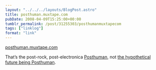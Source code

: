 ```yaml
---
layout: "../../../layouts/BlogPost.astro"
title: posthuman.muxtape.com
pubDate: 2008-04-09T15:25:00+00:00
tumblr_permalink: /post/31255303/posthumanmuxtapecom
tags: ["linklog"]
format: "link"
---
```


[posthuman.muxtape.com][1]

That&rsquo;s the post-rock, post-electronica <a href="http://www.myspace.com/posthumanmusic">Posthuman</a>, not <a href="http://en.wikipedia.org/wiki/Posthuman_(human_evolution)">the hypothetical future being Posthuman</a>.

[1]: http://posthuman.muxtape.com/
